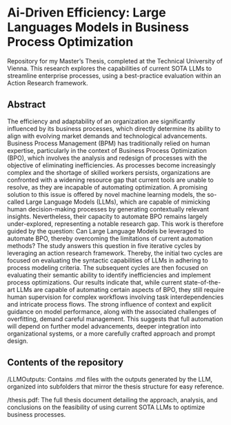 # Ai-Driven Efficiency: Large Languages Models in Business Process Optimization
Repository for my Master’s Thesis, completed at the Technical University of Vienna. This research explores the capabilities of current SOTA LLMs to streamline enterprise processes, using a best-practice evaluation within an Action Research framework.

## Abstract

The efficiency and adaptability of an organization are significantly influenced by its
business processes, which directly determine its ability to align with evolving market
demands and technological advancements. Business Process Management (BPM) has
traditionally relied on human expertise, particularly in the context of Business Process
Optimization (BPO), which involves the analysis and redesign of processes with the
objective of eliminating inefficiencies. As processes become increasingly complex and
the shortage of skilled workers persists, organizations are confronted with a widening
resource gap that current tools are unable to resolve, as they are incapable of automating
optimization.
A promising solution to this issue is offered by novel machine learning models, the so-called
Large Language Models (LLMs), which are capable of mimicking human decision-making
processes by generating contextually relevant insights. Nevertheless, their capacity to
automate BPO remains largely under-explored, representing a notable research gap. This
work is therefore guided by the question: Can Large Language Models be leveraged to
automate BPO, thereby overcoming the limitations of current automation methods?
The study answers this question in five iterative cycles by leveraging an action research
framework. Thereby, the initial two cycles are focused on evaluating the syntactic
capabilities of LLMs in adhering to process modeling criteria. The subsequent cycles are
then focused on evaluating their semantic ability to identify inefficiencies and implement
process optimizations.
Our results indicate that, while current state-of-the-art LLMs are capable of automating
certain aspects of BPO, they still require human supervision for complex workflows
involving task interdependencies and intricate process flows. The strong influence of
context and explicit guidance on model performance, along with the associated challenges
of overfitting, demand careful management. This suggests that full automation will
depend on further model advancements, deeper integration into organizational systems,
or a more carefully crafted approach and prompt design.

## Contents of the repository

/LLMOutputs: Contains .md files with the outputs generated by the LLM, organized into subfolders that mirror the thesis structure for easy reference.

/thesis.pdf: The full thesis document detailing the approach, analysis, and conclusions on the feasibility of using current SOTA LLMs to optimize business processes.
